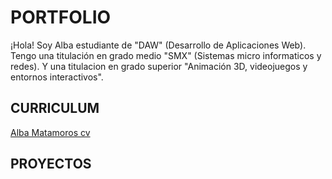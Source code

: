 # PORTFOLIO

¡Hola! Soy Alba estudiante de "DAW" (Desarrollo de Aplicaciones Web). 
Tengo una titulación en grado medio "SMX" (Sistemas micro informaticos y redes). 
Y una titulacion en grado superior "Animación 3D, videojuegos y entornos interactivos".

## CURRICULUM

[Alba Matamoros cv](https://github.com/albaamatamoros/PORTFOLIO/blob/main/DOCUMENTOS/Alba%20Matamoros%20cv%202024.pdf)

##  PROYECTOS
